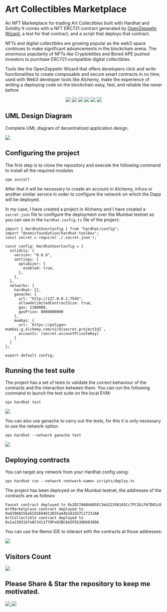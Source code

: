 # Art Collectibles Marketplace

An NFT Marketplace for trading Art Collectibles built with Hardhat and Solidity
It comes with a NFT ERC721 contract generated by [OpenZeppelin Wizard](https://wizard.openzeppelin.com/), a test for that contract, and a script that deploys that contract.

NFTs and digital collectibles are growing popular as the web3 space continues to make significant advancements in the blockchain arena. The enormous popularity of NFTs like Cryptokitties and Bored APE pushed investors to purchase ERC721-compatible digital collectibles.

Tools like the OpenZeppelin Wizard that offers developers click and write functionalities to create composable and secure smart contracts in no time, used with Web3 developer tools like Alchemy, make the experience of writing a deploying code on the blockchain easy, fast, and reliable like never before

<p align="center">
  <img src="https://img.shields.io/badge/Solidity-2E8B57?style=for-the-badge&logo=solidity&logoColor=white" />
  <img src="https://img.shields.io/badge/Alchemy-039BE5?style=for-the-badge&logo=alchemy&logoColor=white" />
  <img src="https://img.shields.io/badge/Remix IDE-3e5f8a?style=for-the-badge&logo=remix&logoColor=white" />
  <img src="https://img.shields.io/badge/Hardhat-E6522C?style=for-the-badge&logo=hardhat&logoColor=white" />
  <img src="https://img.shields.io/badge/Ethereum-3C3C3D?style=for-the-badge&logo=Ethereum&logoColor=white" />
  <img src="https://img.shields.io/badge/Smart%20Contracts-8B0000?style=for-the-badge&logo=Ethereum&logoColor=white" />
</p>

## UML Design Diagram

Complete UML diagram of decentralized application design.

<img width="auto" src="./doc/art_collectibles_marketplace_diagram.svg" />

## Configuring the project

The first step is to clone the repository and execute the following command to install all the required modules

```
npm install
```

After that it will be necessary to create an account in Alchemy, infura or another similar service in order to configure the network on which the Dapp will be deployed.

In my case, I have created a project in Alchemy and I have created a `secret.json` file to configure the deployment over the Mumbai testnet as you can see in the `hardhat.config.ts` file of the project:

```
import { HardhatUserConfig } from "hardhat/config";
import "@nomicfoundation/hardhat-toolbox";
const secret = require('./.secret.json');

const config: HardhatUserConfig = {
  solidity: {
    version: "0.8.9",
    settings: {
      optimizer: {
        enabled: true,
      },
    },
  },
  networks: {
    hardhat: {},
    ganache: {
      url: "http://127.0.0.1:7545",
      allowUnlimitedContractSize: true,
      gas: 2100000,
      gasPrice: 8000000000
    },
    mumbai: {
      url: `https://polygon-mumbai.g.alchemy.com/v2/${secret.projectId}`,
      accounts: [secret.accountPrivateKey]
    }
  }
};

export default config;
```

## Running the test suite

The project has a set of tests to validate the correct behaviour of the contracts and the interaction between them.
You can run the following command to launch the test suite on the local EVM:

```
npx hardhat test
```
<img width="auto" src="./doc/suite_test.PNG" />

You can also use ganache to carry out the tests, for this it is only necessary to use the network option

```
npx hardhat --network ganache test
```
<img width="auto" src="./doc/suite_test_ganache.PNG" />

## Deploying contracts

You can target any network from your Hardhat config using:

```
npx hardhat run --network <network-name> scripts/deploy.ts
```

The project has been deployed on the Mumbai testnet, the addresses of the contracts are as follows:

```
Faucet contract deployed to 0x2D17A6B4d65EC3eb223561A5Cc7FC3b1f67D81cD
ArtMarketplace contract deployed to 0x8390A55EeEC02E04013835aA4b182d37C27331AB
ArtCollectible contract deployed to 0x2a230316fe8C5411f70Fe83BC6A3FEb30D68389A
```
You can use the Remix IDE to interact with the contracts at those addresses:

<img width="auto" src="./doc/remix_ide.PNG" />

## Visitors Count

<img width="auto" src="https://profile-counter.glitch.me/art_collectibles_marketplace/count.svg" />

## Please Share & Star the repository to keep me motivated.
  <a href = "https://github.com/sergio11/art_collectibles_marketplace/stargazers">
     <img src = "https://img.shields.io/github/stars/sergio11/art_collectibles_marketplace" />
  </a>
  <a href = "https://twitter.com/SergioReact418">
     <img src = "https://img.shields.io/twitter/url?label=follow&style=social&url=https%3A%2F%2Ftwitter.com%2FSergioReact418" />
  </a>
